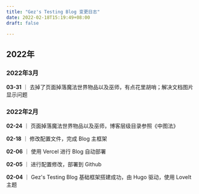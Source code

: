 ```yaml
---
title: "Gez's Testing Blog 变更日志"
date: 2022-02-18T15:19:49+08:00
draft: false

---
```

## 2022年

### 2022年3月


**03-31** ｜ 去掉了页面掉落魔法世界物品以及巫师，有点花里胡哨；解决文档图片显示问题

### 2022年2月

**02-24** ｜ 页面掉落魔法世界物品以及巫师，博客层级目录参照《中图法》

**02-18** ｜ 修改配置文件，完成 Blog 主框架

**02-06** ｜ 使用 Vercel 进行 Blog 自动部署

**02-05** ｜ 进行配置修改，部署到 Github

**02-04** ｜ Gez's Testing Blog 基础框架搭建成功，由 Hugo 驱动，使用 LoveIt主题